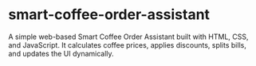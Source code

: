 # smart-coffee-order-assistant
A simple web-based Smart Coffee Order Assistant built with HTML, CSS, and JavaScript. It calculates coffee prices, applies discounts, splits bills, and updates the UI dynamically.
